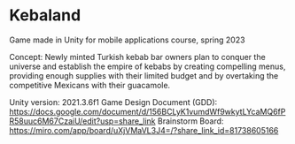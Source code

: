 # Kebaland
Game made in Unity for mobile applications course, spring 2023

Concept:
Newly minted Turkish kebab bar owners plan to conquer the universe and establish the empire of kebabs by creating compelling menus, providing enough supplies with their limited budget and by overtaking the competitive Mexicans with their guacamole. 

Unity version: 2021.3.6f1
Game Design Document (GDD): https://docs.google.com/document/d/156BCLyK1vumdWf9wkytLYcaMQ6fPR58uuc6M67CzaiU/edit?usp=share_link
Brainstorm Board: https://miro.com/app/board/uXjVMaVL3J4=/?share_link_id=81738605166
